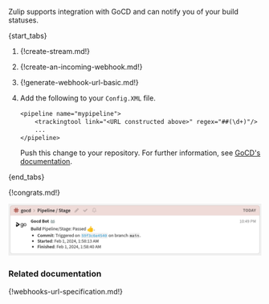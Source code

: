 Zulip supports integration with GoCD and can notify you of
your build statuses.

{start_tabs}

1. {!create-stream.md!}

1. {!create-an-incoming-webhook.md!}

1. {!generate-webhook-url-basic.md!}

1. Add the following to your `Config.XML` file.

    ```
    <pipeline name="mypipeline">
        <trackingtool link="<URL constructed above>" regex="##(\d+)"/>
        ...
    </pipeline>
    ```

    Push this change to your repository. For further information,
    see [GoCD's documentation](https://docs.gocd.org/current/integration/).

{end_tabs}

{!congrats.md!}

![](/static/images/integrations/gocd/001.png)

### Related documentation

{!webhooks-url-specification.md!}